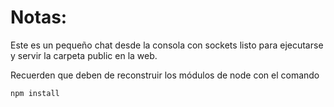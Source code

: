# Notas:

Este es un pequeño chat desde la consola con sockets listo para ejecutarse y servir la carpeta public en la web.

Recuerden que deben de reconstruir los módulos de node con el comando

```
npm install
```